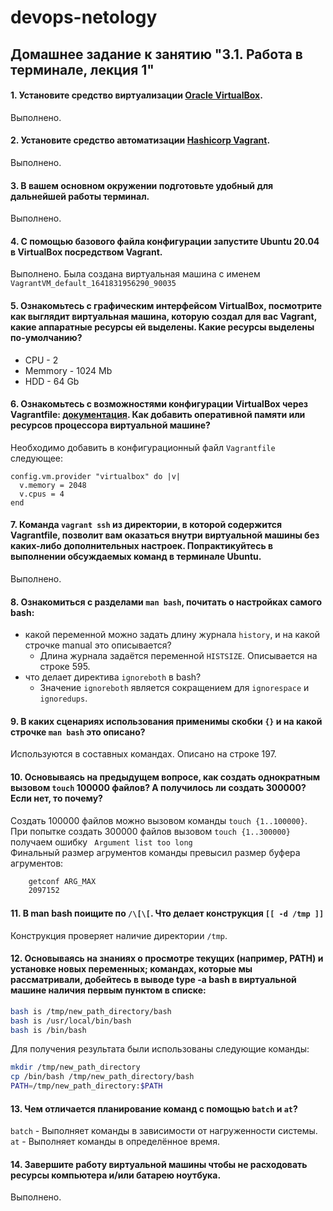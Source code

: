 # devops-netology

## Домашнее задание к занятию "3.1. Работа в терминале, лекция 1"

#### 1. Установите средство виртуализации [Oracle VirtualBox](https://www.virtualbox.org/).
Выполнено.

#### 2. Установите средство автоматизации [Hashicorp Vagrant](https://www.vagrantup.com/).
Выполнено.

#### 3. В вашем основном окружении подготовьте удобный для дальнейшей работы терминал.
Выполнено.

#### 4. С помощью базового файла конфигурации запустите Ubuntu 20.04 в VirtualBox посредством Vagrant.
Выполнено. Была создана виртуальная машина с именем `VagrantVM_default_1641831956290_90035`

#### 5. Ознакомьтесь с графическим интерфейсом VirtualBox, посмотрите как выглядит виртуальная машина, которую создал для вас Vagrant, какие аппаратные ресурсы ей выделены. Какие ресурсы выделены по-умолчанию?
* CPU - 2
* Memmory - 1024 Mb
* HDD - 64 Gb

#### 6. Ознакомьтесь с возможностями конфигурации VirtualBox через Vagrantfile: [документация](https://www.vagrantup.com/docs/providers/virtualbox/configuration.html). Как добавить оперативной памяти или ресурсов процессора виртуальной машине?
Необходимо добавить в конфигурационный файл `Vagrantfile` следующее: 

    config.vm.provider "virtualbox" do |v|
      v.memory = 2048
      v.cpus = 4
    end

#### 7. Команда `vagrant ssh` из директории, в которой содержится Vagrantfile, позволит вам оказаться внутри виртуальной машины без каких-либо дополнительных настроек. Попрактикуйтесь в выполнении обсуждаемых команд в терминале Ubuntu.
Выполнено.

#### 8. Ознакомиться с разделами `man bash`, почитать о настройках самого bash:  
* какой переменной можно задать длину журнала `history`, и на какой строчке manual это описывается?
    + Длина журнала задаётся переменной `HISTSIZE`. Описывается на строке 595.
* что делает директива `ignoreboth` в bash?
    + Значение `ignoreboth` является сокращением для `ignorespace` и `ignoredups`.

#### 9. В каких сценариях использования применимы скобки `{}` и на какой строчке `man bash` это описано?
Используются в составных командах. Описано на строке 197.

#### 10. Основываясь на предыдущем вопросе, как создать однократным вызовом `touch` 100000 файлов? А получилось ли создать 300000? Если нет, то почему?
Создать 100000 файлов можно вызовом команды `touch {1..100000}`.  
При попытке создать 300000 файлов вызовом `touch {1..300000}` получаем ошибку ` Argument list too long`  
Финальный размер агрументов команды превысил размер буфера агрументов:

```bash
    getconf ARG_MAX
    2097152
````

#### 11. В man bash поищите по `/\[\[`. Что делает конструкция `[[ -d /tmp ]]`
Конструкция проверяет наличие директории `/tmp`. 

#### 12. Основываясь на знаниях о просмотре текущих (например, PATH) и установке новых переменных; командах, которые мы рассматривали, добейтесь в выводе type -a bash в виртуальной машине наличия первым пунктом в списке:

```bash
bash is /tmp/new_path_directory/bash
bash is /usr/local/bin/bash
bash is /bin/bash
```
Для получения результата были использованы следующие команды:

```bash
mkdir /tmp/new_path_directory
cp /bin/bash /tmp/new_path_directory/bash
PATH=/tmp/new_path_directory:$PATH
```

#### 13. Чем отличается планирование команд с помощью `batch` и `at`?
`batch` - Выполняет команды в зависимости от нагруженности системы.  
`at` - Выполняет команды в определённое время.

#### 14. Завершите работу виртуальной машины чтобы не расходовать ресурсы компьютера и/или батарею ноутбука.
Выполнено.